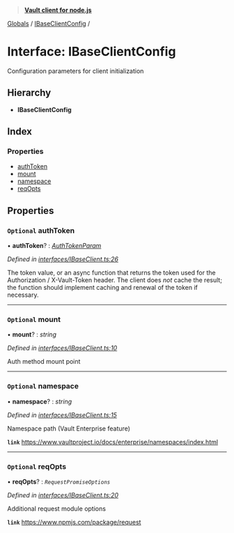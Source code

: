 > **[Vault client for node.js](../README.md)**

[Globals](../globals.md) / [IBaseClientConfig](ibaseclientconfig.md) /

# Interface: IBaseClientConfig

Configuration parameters for client initialization

## Hierarchy

* **IBaseClientConfig**

## Index

### Properties

* [authToken](ibaseclientconfig.md#optional-authtoken)
* [mount](ibaseclientconfig.md#optional-mount)
* [namespace](ibaseclientconfig.md#optional-namespace)
* [reqOpts](ibaseclientconfig.md#optional-reqopts)

## Properties

### `Optional` authToken

• **authToken**? : *[AuthTokenParam](../globals.md#authtokenparam)*

*Defined in [interfaces/IBaseClient.ts:26](https://github.com/theogravity/vault-tacular/blob/68ec17c/src/interfaces/IBaseClient.ts#L26)*

The token value, or an async function that returns the token used for the
Authorization / X-Vault-Token header. The client does *not* cache the result;
the function should implement caching and renewal of the token if necessary.

___

### `Optional` mount

• **mount**? : *string*

*Defined in [interfaces/IBaseClient.ts:10](https://github.com/theogravity/vault-tacular/blob/68ec17c/src/interfaces/IBaseClient.ts#L10)*

Auth method mount point

___

### `Optional` namespace

• **namespace**? : *string*

*Defined in [interfaces/IBaseClient.ts:15](https://github.com/theogravity/vault-tacular/blob/68ec17c/src/interfaces/IBaseClient.ts#L15)*

Namespace path (Vault Enterprise feature)

**`link`** https://www.vaultproject.io/docs/enterprise/namespaces/index.html

___

### `Optional` reqOpts

• **reqOpts**? : *`RequestPromiseOptions`*

*Defined in [interfaces/IBaseClient.ts:20](https://github.com/theogravity/vault-tacular/blob/68ec17c/src/interfaces/IBaseClient.ts#L20)*

Additional request module options

**`link`** https://www.npmjs.com/package/request